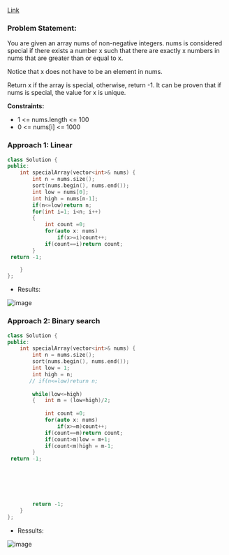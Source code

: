 [Link](https://leetcode.com/problems/special-array-with-x-elements-greater-than-or-equal-x/)

### Problem Statement:
You are given an array nums of non-negative integers. nums is considered special if there exists a number x such that there are exactly x numbers in nums that are greater than or equal to x.

Notice that x does not have to be an element in nums.

Return x if the array is special, otherwise, return -1. It can be proven that if nums is special, the value for x is unique.  

**Constraints:**  

- 1 <= nums.length <= 100
- 0 <= nums[i] <= 1000



### Approach 1: Linear

```cpp
class Solution {
public:
    int specialArray(vector<int>& nums) {
        int n = nums.size();
        sort(nums.begin(), nums.end());
        int low = nums[0];
        int high = nums[n-1];
        if(n<=low)return n;
        for(int i=1; i<n; i++)
        {
            int count =0; 
            for(auto x: nums)
                if(x>=i)count++;
            if(count==i)return count;
        }
 return -1;       

    }
};
```

- Results:  

![image](https://user-images.githubusercontent.com/64036955/172774052-0a856e23-b950-4fa5-acdf-98476bfb655b.png)


### Approach 2: Binary search

```cpp
class Solution {
public:
    int specialArray(vector<int>& nums) {
        int n = nums.size();
        sort(nums.begin(), nums.end());
        int low = 1;
        int high = n;
       // if(n<=low)return n;
        
        while(low<=high)
        {   int m = (low+high)/2;
         
            int count =0; 
            for(auto x: nums)
                if(x>=m)count++;
            if(count==m)return count;
            if(count>m)low = m+1;
            if(count<m)high = m-1;
        }
 return -1;       
        
        
        
        
        
        
        return -1;
    }
};
```

- Ressults:  

![image](https://user-images.githubusercontent.com/64036955/172773990-72842a72-a74b-418b-b367-82d7fc691a85.png)


